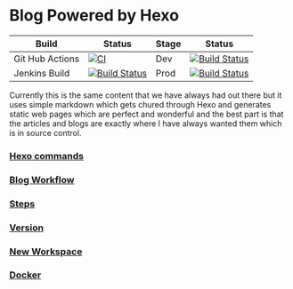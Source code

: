 # Blog Powered by Hexo

|Build|Status|Stage|Status|
|-----|------|------|------|
|Git Hub Actions| [![CI](https://github.com/TheWebWeWeave/Blog/workflows/CI/badge.svg)](https://github.com/TheWebWeWeave/Blog/actions)| Dev |[![Build Status](https://badge.t3winc.com/images/blogDev.svg)](https://dev.donaldonsoftware.com)|
|Jenkins Build | [![Build Status](https://badge.t3winc.com/images/blogBuild.svg)](https://jenkins.t3winc.com/job/blog/) | Prod |[![Build Status](https://badge.t3winc.com/images/blogProd.svg)](https://www.donaldonsoftware.com) |


Currently this is the same content that we have always had out there but it uses simple markdown which gets chured through Hexo and generates static web pages which are perfect and wonderful and the best part is that the articles and blogs are exactly where I have always wanted them which is in source control.

### [Hexo commands](docs/commands.md)
### [Blog Workflow](docs/workflow.md)
### [Steps](docs/steps.md)
### [Version](docs/version.md)
### [New Workspace](docs/startingnewworkspace.md)
### [Docker](docs/docker.md)
